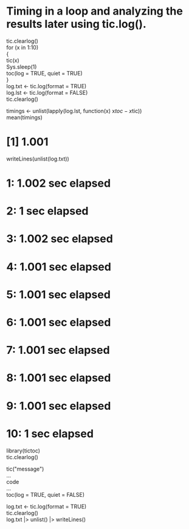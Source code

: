 # Timing in a loop and analyzing the results later using tic.log().
tic.clearlog()\
for (x in 1:10)\
{\
   tic(x)\
   Sys.sleep(1)\
   toc(log = TRUE, quiet = TRUE)\
}\
log.txt <- tic.log(format = TRUE)\
log.lst <- tic.log(format = FALSE)\
tic.clearlog()

timings <- unlist(lapply(log.lst, function(x) x$toc - x$tic))\
mean(timings)
# [1] 1.001
writeLines(unlist(log.txt))
# 1: 1.002 sec elapsed
# 2: 1 sec elapsed
# 3: 1.002 sec elapsed
# 4: 1.001 sec elapsed
# 5: 1.001 sec elapsed
# 6: 1.001 sec elapsed
# 7: 1.001 sec elapsed
# 8: 1.001 sec elapsed
# 9: 1.001 sec elapsed
# 10: 1 sec elapsed


library(tictoc)\
tic.clearlog()

tic("message")\
...\
code\
...\
toc(log = TRUE, quiet = FALSE)

log.txt <- tic.log(format = TRUE)\
tic.clearlog()\
log.txt |> unlist() |> writeLines()



